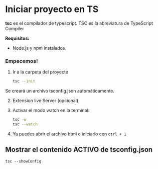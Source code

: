 
# Iniciar proyecto en TS
**tsc** es el compilador de typescript. TSC es la abreviatura de TypeScript Compiler


**Requisitos:**
* Node.js y npm instalados.


### Empecemos!

1. Ir a la carpeta del proyecto

    ```bash
    tsc --init
    ```  
Se creará un archivo tsconfig.json automáticamente.

2. Extension live Server (opcional).
3. Activar el modo watch en la terminal:

    ```bash
    tsc -w
    tsc --watch
    ```

4. Ya puedes abrir el archivo html e iniciarlo con `ctrl + 1`




## Mostrar el contenido ACTIVO de tsconfig.json

    tsc --showConfig
